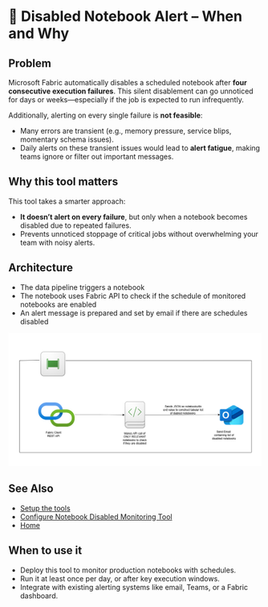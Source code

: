 # 🚨 Disabled Notebook Alert – When and Why

## Problem

Microsoft Fabric automatically disables a scheduled notebook after **four consecutive execution failures**. This silent disablement can go unnoticed for days or weeks—especially if the job is expected to run infrequently.

Additionally, alerting on every single failure is **not feasible**:
- Many errors are transient (e.g., memory pressure, service blips, momentary schema issues).
- Daily alerts on these transient issues would lead to **alert fatigue**, making teams ignore or filter out important messages.

## Why this tool matters

This tool takes a smarter approach:
- **It doesn’t alert on every failure**, but only when a notebook becomes disabled due to repeated failures.
- Prevents unnoticed stoppage of critical jobs without overwhelming your team with noisy alerts.

## Architecture

- The data pipeline triggers a notebook
- The notebook uses Fabric API to check if the schedule of monitored notebooks are enabled
- An alert message is prepared and set by email if there are schedules disabled

![architecture](https://github.com/Onyx-Data/FabOps-Toolkit/blob/main/docs/images/notebookDisabledSystem.png)

## See Also

- [Setup the tools](https://github.com/Onyx-Data/FabOps-Toolkit/blob/main/docs/Setup)
- [Configure Notebook Disabled Monitoring Tool](https://github.com/Onyx-Data/FabOps-Toolkit/blob/main/docs/How-to-Set-Up-Tool-docs/Notebook-Disabled-Monitoring-Tool)
- [Home](https://github.com/Onyx-Data/FabOps-Toolkit/blob/main/README.md)
## When to use it

- Deploy this tool to monitor production notebooks with schedules.
- Run it at least once per day, or after key execution windows.
- Integrate with existing alerting systems like email, Teams, or a Fabric dashboard.

